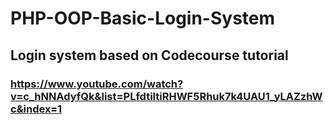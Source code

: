 # PHP-OOP-Basic-Login-System

## Login system based on Codecourse tutorial

### https://www.youtube.com/watch?v=c_hNNAdyfQk&list=PLfdtiltiRHWF5Rhuk7k4UAU1_yLAZzhWc&index=1
